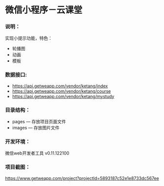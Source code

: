# 微信小程序－云课堂

### 说明：

实现小提示功能，特色：
- 轮播图
- 动画
- 模板

### 数据接口:

- https://api.getweapp.com/vendor/ketang/index
- https://api.getweapp.com/vendor/ketang/course
- https://api.getweapp.com/vendor/ketang/mystudy

### 目录结构：

- pages — 存放项目页面文件
- images — 存放图片文件

### 开发环境：

微信web开发者工具 v0.11.122100

### 项目截图：

https://www.getweapp.com/project?projectId=5893187c52e1e8733dc567ee